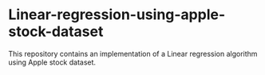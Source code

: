 # Linear-regression-using-apple-stock-dataset
This repository contains an implementation of a Linear regression algorithm using Apple stock dataset. 
